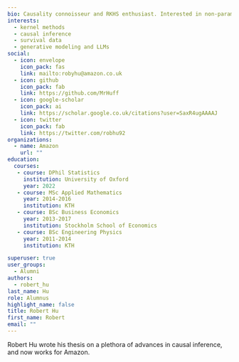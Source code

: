 ```yaml
---
bio: Causality connoisseur and RKHS enthusiast. Interested in non-parametric causal modeling and large-scale ML. Working on the intersection between auction theory and ML at Amazon Ads.
interests:
  - kernel methods
  - causal inference
  - survival data
  - generative modeling and LLMs
social:
  - icon: envelope
    icon_pack: fas
    link: mailto:robyhu@amazon.co.uk
  - icon: github
    icon_pack: fab
    link: https://github.com/MrHuff
  - icon: google-scholar
    icon_pack: ai
    link: https://scholar.google.co.uk/citations?user=SaxR4ugAAAAJ
  - icon: twitter
    icon_pack: fab
    link: https://twitter.com/robhu92
organizations:
  - name: Amazon
    url: ""
education:
  courses: 
   - course: DPhil Statistics
     institution: University of Oxford
     year: 2022
   - course: MSc Applied Mathematics
     year: 2014-2016
     institution: KTH
   - course: BSc Business Economics
     year: 2013-2017
     institution: Stockholm School of Economics
   - course: BSc Engineering Physics
     year: 2011-2014
     institution: KTH

superuser: true
user_groups:
  - Alumni
authors:
  - robert_hu
last_name: Hu
role: Alumnus
highlight_name: false
title: Robert Hu
first_name: Robert
email: ""
---
```

Robert Hu wrote his thesis on a plethora of advances in causal inference, and
now works for Amazon.
